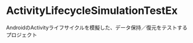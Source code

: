 ActivityLifecycleSimulationTestEx
=================================

AndroidのActivityライフサイクルを模擬した、データ保持／復元をテストするプロジェクト
